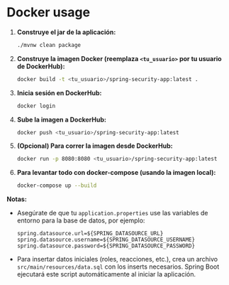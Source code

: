 # Docker usage

1. **Construye el jar de la aplicación:**
   ```sh
   ./mvnw clean package
   ```

2. **Construye la imagen Docker (reemplaza `<tu_usuario>` por tu usuario de DockerHub):**
   ```sh
   docker build -t <tu_usuario>/spring-security-app:latest .
   ```

3. **Inicia sesión en DockerHub:**
   ```sh
   docker login
   ```

4. **Sube la imagen a DockerHub:**
   ```sh
   docker push <tu_usuario>/spring-security-app:latest
   ```

5. **(Opcional) Para correr la imagen desde DockerHub:**
   ```sh
   docker run -p 8080:8080 <tu_usuario>/spring-security-app:latest
   ```

6. **Para levantar todo con docker-compose (usando la imagen local):**
   ```sh
   docker-compose up --build
   ```

**Notas:**
- Asegúrate de que tu `application.properties` use las variables de entorno para la base de datos, por ejemplo:
  ```
  spring.datasource.url=${SPRING_DATASOURCE_URL}
  spring.datasource.username=${SPRING_DATASOURCE_USERNAME}
  spring.datasource.password=${SPRING_DATASOURCE_PASSWORD}
  ```
- Para insertar datos iniciales (roles, reacciones, etc.), crea un archivo `src/main/resources/data.sql` con los inserts necesarios. Spring Boot ejecutará este script automáticamente al iniciar la aplicación.

